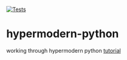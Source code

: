 [![Tests](https://github.com/anthonynault/hypermodern-python/workflows/Tests/badge.svg)](https://github.com/anthonynault/hypermodern-python/actions?workflow=Tests)

# hypermodern-python
working through hypermodern python [tutorial](https://cjolowicz.github.io/posts/hypermodern-python-01-setup/)
